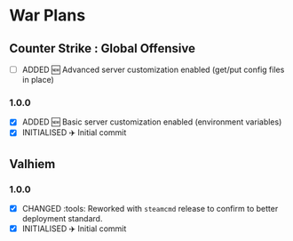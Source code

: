 # War Plans

## Counter Strike :  Global Offensive

- [ ] ADDED :new: Advanced server customization enabled (get/put config files in place)

### 1.0.0

- [x] ADDED :new: Basic server customization enabled (environment variables)
- [x] INITIALISED :airplane: Initial commit

## Valhiem

### 1.0.0

- [x] CHANGED :tools: Reworked with `steamcmd` release to confirm to better deployment standard.
- [x] INITIALISED :airplane: Initial commit
